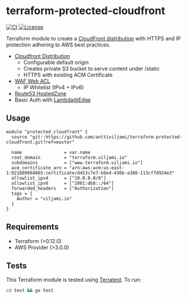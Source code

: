 # terraform-protected-cloudfront

[![CI](https://github.com/anttiviljami/terraform-protected-cloudfront/workflows/CI/badge.svg)](https://github.com/anttiviljami/terraform-protected-cloudfront/actions?query=workflow%3ACI)
[![License](https://img.shields.io/github/license/anttiviljami/terraform-protected-cloudfront)](https://github.com/anttiviljami/terraform-protected-cloudfront/blob/master/LICENSE)

Terraform module to create a [CloudFront distribution](https://docs.aws.amazon.com/AmazonCloudFront/latest/DeveloperGuide/distribution-overview.html)
with HTTPS and IP protection adhering to AWS best practices.

- [Cloudfront Distribution](https://docs.aws.amazon.com/AmazonCloudFront/latest/DeveloperGuide/distribution-overview.html)
  - Configurable default origin
  - Creates private S3 bucket to serve content under /static
  - HTTPS with existing ACM Certificate
- [WAF Web ACL](https://docs.aws.amazon.com/waf/latest/developerguide/web-acl.html)
  - IP Whitelist (IPv4 + IPv6)
- [Route53 HostedZone](https://docs.aws.amazon.com/Route53/latest/DeveloperGuide/hosted-zones-working-with.html)
- Basic Auth with [Lambda@Edge](https://docs.aws.amazon.com/AmazonCloudFront/latest/DeveloperGuide/lambda-at-the-edge.html)

## Usage

```hcl
module "protected_cloudfront" {
  source "git::https://github.com/anttiviljami/terraform-protected-cloudfront.git?ref=master"

  name                = var.name
  root_domain         = "terraform.viljami.io"
  subdomains          = ["www.terraform.viljami.io"]
  acm_certificate_arn = "arn:aws:acm:us-east-1:921809084865:certificate/d453c7e7-b9e4-430b-a380-113cffd924e3"
  allowlist_ipv4      = ["10.0.0.0/8"]
  allowlist_ipv6      = ["2001:db8::/64"]
  forwarded_headers   = ["Authorization"]
  tags = {
    Author = "viljami.io"
  }
}
```

## Requirements

- Terraform (>0.12.0)
- AWS Provider (>3.0.0)

## Tests

This Terraform module is tested using [Terratest](https://terratest.gruntwork.io/). To run:

```sh
cd test && go test
```
